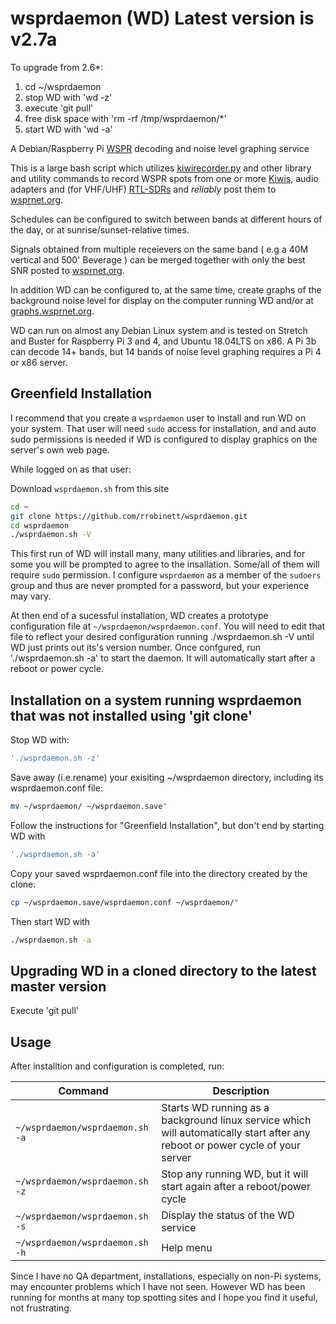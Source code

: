 # wsprdaemon (WD) Latest version is v2.7a 

To upgrade from 2.6*:

1) cd ~/wsprdaemon
2) stop WD with 'wd -z'
3) execute 'git pull'
4) free disk space with 'rm -rf /tmp/wsprdaemon/*'
5) start WD with 'wd -a'

A Debian/Raspberry Pi [WSPR](https://en.wikipedia.org/wiki/WSPR_(amateur_radio_software)) decoding and noise level graphing service

This is a large bash script which utilizes [kiwirecorder.py](https://github.com/jks-prv/kiwiclient) and other library and utility commands to record WSPR spots from one or more [Kiwis](http://kiwisdr.com), audio adapters and (for VHF/UHF) [RTL-SDRs](https://www.rtl-sdr.com/about-rtl-sdr/) and *reliably* post them to [wsprnet.org](http://wsprnet.org).

Schedules can be configured to switch between bands at different hours of the day, or at sunrise/sunset-relative times.

Signals obtained from multiple receievers on the same band ( e.g a 40M vertical and 500' Beverage ) can be merged together with only the best SNR posted to [wsprnet.org](http://wsprnet.org).

In addition WD can be configured to, at the same time, create graphs of the background noise level for display on the computer running WD and/or at [graphs.wsprnet.org](http://graphs.wsprnet.org).

WD can run on almost any Debian Linux system and is tested on Stretch and Buster for Raspberry Pi 3 and 4, and Ubuntu 18.04LTS on x86. A Pi 3b can decode 14+ bands, but 14 bands of noise level graphing requires a Pi 4 or x86 server.

## Greenfield Installation

I recommend that you create a `wsprdaemon` user to install and run WD on your system.  That user will need `sudo` access for installation, and and auto sudo permissions is needed if WD is configured to display graphics on the server's own web page.

While logged on as that user:

Download `wsprdaemon.sh` from this site

```bash
cd ~
git clone https://github.com/rrobinett/wsprdaemon.git
cd wsprdaemon
./wsprdaemon.sh -V
```

This first run of WD will install many, many utilities and libraries, and for some you will be prompted to agree to the insallation. Some/all of them will require `sudo` permission.  I configure `wsprdaemon` as a member of the `sudoers` group and thus are never prompted for a password, but your experience may vary.

At then end of a sucessful installation, WD creates a prototype configuration file at `~/wsprdaemon/wsprdaemon.conf`.  You will need to edit that file to reflect your desired configuration running ./wsprdaemon.sh -V until WD just prints out its's version number.  Once confgured, run './wsprdaemon.sh -a' to start the daemon.  It will automatically start after a reboot or power cycle.

## Installation on a system running wsprdaemon that was not installed using 'git clone'

Stop WD with:  
```bash
'./wsprdaemon.sh -z'
````
Save away (i.e.rename) your exisiting ~/wsprdaemon directory, including its wsprdaemon.conf file:
```bash
mv ~/wsprdaemon/ ~/wsprdaemon.save"
````
Follow the instructions for "Greenfield Installation", but don't end by starting WD with 
```bash
'./wsprdaemon.sh -a'
````
Copy your saved wsprdaemon.conf file into the directory created by the clone:
```bash
cp ~/wsprdaemon.save/wsprdaemon.conf ~/wsprdaemon/"
````
Then start WD with 
```bash
./wsprdaemon.sh -a
````
## Upgrading WD in a cloned directory to the latest master version 

Execute 'git pull'

## Usage

After installtion and configuration is completed, run:

| Command | Description |
| ------- | ----------- |
| `~/wsprdaemon/wsprdaemon.sh -a` | Starts WD running as a background linux service which will automatically start after any reboot or power cycle of your server |
| `~/wsprdaemon/wsprdaemon.sh -z` | Stop any running WD, but it will start again after a reboot/power cycle |
| `~/wsprdaemon/wsprdaemon.sh -s` | Display the status of the WD service |
| `~/wsprdaemon/wsprdaemon.sh -h` | Help menu |

Since I have no QA department,  installations, especially on non-Pi systems, may encounter problems which I have not seen. However WD has been running for months at many top spotting sites and I hope you find it useful, not frustrating.
